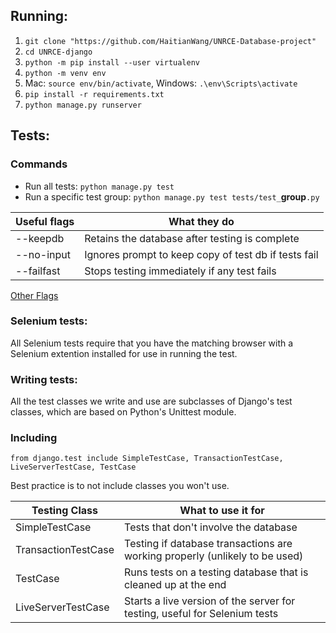 ## Running:
1. `git clone "https://github.com/HaitianWang/UNRCE-Database-project"`
2. `cd UNRCE-django`
3. `python -m pip install --user virtualenv`
4. `python -m venv env`
5. Mac: `source env/bin/activate`, Windows: `.\env\Scripts\activate`
6. `pip install -r requirements.txt`
7. `python manage.py runserver`

## Tests:
### Commands
- Run all tests: `python manage.py test`
- Run a specific test group: `python manage.py test tests/test_`**group**`.py`

| Useful flags | What they do |
|--------------|--------------|
| --keepdb     | Retains the database after testing is complete |
| --no-input   | Ignores prompt to keep copy of test db if tests fail |
| --failfast|Stops testing immediately if any test fails|
[Other Flags](https://docs.djangoproject.com/en/4.2/ref/django-admin/#test)

### Selenium tests:
All Selenium tests require that you have the matching browser with a Selenium extention installed for use in running the test.



### Writing tests:
All the test classes we write and use are subclasses of Django's test classes, which are based on Python's Unittest module. 
### Including
`from django.test include SimpleTestCase, TransactionTestCase, LiveServerTestCase, TestCase`

Best practice is to not include classes you won't use.


|Testing Class|What to use it for|
|---|---|
|SimpleTestCase|Tests that don't involve the database|
|TransactionTestCase|Testing if database transactions are working properly (unlikely to be used)|
|TestCase|Runs tests on a testing database that is cleaned up at the end|
|LiveServerTestCase|Starts a live version of the server for testing, useful for Selenium tests|